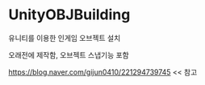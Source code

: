 # UnityOBJBuilding
유니티를 이용한 인게임 오브젝트 설치


오래전에 제작함, 오브젝트 스냅기능 포함


https://blog.naver.com/gijun0410/221294739745 << 참고
